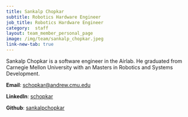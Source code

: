 ```yaml
---
title: Sankalp Chopkar
subtitle: Robotics Hardware Engineer
job_title: Robotics Hardware Engineer
category:  staff
layout: team_member_personal_page
image: /img/team/sankalp_chopkar.jpeg
link-new-tab: true
---
```


Sankalp Chopkar is a software engineer in the Airlab. He graduated from Carnegie Mellon University with an Masters in Robotics and Systems Development. 

**Email**: [schopkar@andrew.cmu.edu](mailto:schopkar@andrew.cmu.edu)

**LinkedIn**: [schopkar](https://www.linkedin.com/in/sankalpchopkar/)

**Github**: [sankalpchopkar](https://github.com/sankalpchopkar)
